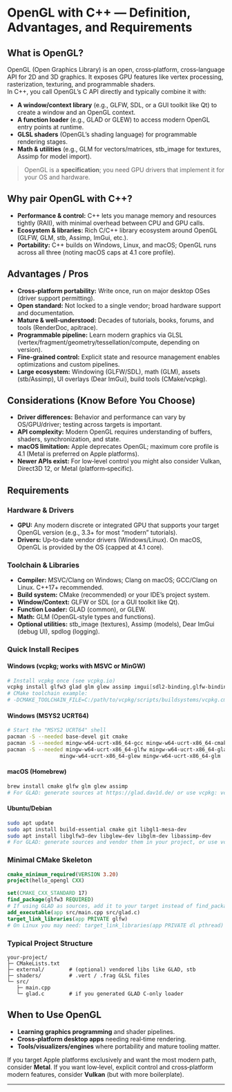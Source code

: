 # OpenGL with C++ — Definition, Advantages, and Requirements

## What is OpenGL?
OpenGL (Open Graphics Library) is an open, cross‑platform, cross‑language API for 2D and 3D graphics. It exposes GPU features like vertex processing, rasterization, texturing, and programmable shaders.  
In C++, you call OpenGL’s C API directly and typically combine it with:
- **A window/context library** (e.g., GLFW, SDL, or a GUI toolkit like Qt) to create a window and an OpenGL context.
- **A function loader** (e.g., GLAD or GLEW) to access modern OpenGL entry points at runtime.
- **GLSL shaders** (OpenGL’s shading language) for programmable rendering stages.
- **Math & utilities** (e.g., GLM for vectors/matrices, stb_image for textures, Assimp for model import).

> OpenGL is a **specification**; you need GPU drivers that implement it for your OS and hardware.

## Why pair OpenGL with C++?
- **Performance & control:** C++ lets you manage memory and resources tightly (RAII), with minimal overhead between CPU and GPU calls.
- **Ecosystem & libraries:** Rich C/C++ library ecosystem around OpenGL (GLFW, GLM, stb, Assimp, ImGui, etc.).
- **Portability:** C++ builds on Windows, Linux, and macOS; OpenGL runs across all three (noting macOS caps at 4.1 core profile).

## Advantages / Pros
- **Cross‑platform portability:** Write once, run on major desktop OSes (driver support permitting).
- **Open standard:** Not locked to a single vendor; broad hardware support and documentation.
- **Mature & well‑understood:** Decades of tutorials, books, forums, and tools (RenderDoc, apitrace).
- **Programmable pipeline:** Learn modern graphics via GLSL (vertex/fragment/geometry/tessellation/compute, depending on version).
- **Fine‑grained control:** Explicit state and resource management enables optimizations and custom pipelines.
- **Large ecosystem:** Windowing (GLFW/SDL), math (GLM), assets (stb/Assimp), UI overlays (Dear ImGui), build tools (CMake/vcpkg).

## Considerations (Know Before You Choose)
- **Driver differences:** Behavior and performance can vary by OS/GPU/driver; testing across targets is important.
- **API complexity:** Modern OpenGL requires understanding of buffers, shaders, synchronization, and state.
- **macOS limitation:** Apple deprecates OpenGL; maximum core profile is 4.1 (Metal is preferred on Apple platforms).
- **Newer APIs exist:** For low‑level control you might also consider Vulkan, Direct3D 12, or Metal (platform‑specific).

## Requirements

### Hardware & Drivers
- **GPU:** Any modern discrete or integrated GPU that supports your target OpenGL version (e.g., 3.3+ for most “modern” tutorials).
- **Drivers:** Up‑to‑date vendor drivers (Windows/Linux). On macOS, OpenGL is provided by the OS (capped at 4.1 core).

### Toolchain & Libraries
- **Compiler:** MSVC/Clang on Windows; Clang on macOS; GCC/Clang on Linux. C++17+ recommended.
- **Build system:** CMake (recommended) or your IDE’s project system.
- **Window/Context:** GLFW or SDL (or a GUI toolkit like Qt).
- **Function Loader:** GLAD (common), or GLEW.
- **Math:** GLM (OpenGL‑style types and functions).
- **Optional utilities:** stb_image (textures), Assimp (models), Dear ImGui (debug UI), spdlog (logging).

### Quick Install Recipes

#### Windows (vcpkg; works with MSVC or MinGW)
```powershell
# Install vcpkg once (see vcpkg.io)
vcpkg install glfw3 glad glm glew assimp imgui[sdl2-binding,glfw-binding]
# CMake toolchain example:
# -DCMAKE_TOOLCHAIN_FILE=C:/path/to/vcpkg/scripts/buildsystems/vcpkg.cmake
```

#### Windows (MSYS2 UCRT64)
```bash
# Start the "MSYS2 UCRT64" shell
pacman -S --needed base-devel git cmake
pacman -S --needed mingw-w64-ucrt-x86_64-gcc mingw-w64-ucrt-x86_64-cmake
pacman -S --needed mingw-w64-ucrt-x86_64-glfw mingw-w64-ucrt-x86_64-glad \
                 mingw-w64-ucrt-x86_64-glew mingw-w64-ucrt-x86_64-glm
```

#### macOS (Homebrew)
```bash
brew install cmake glfw glm glew assimp
# For GLAD: generate sources at https://glad.dav1d.de/ or use vcpkg: vcpkg install glad
```

#### Ubuntu/Debian
```bash
sudo apt update
sudo apt install build-essential cmake git libgl1-mesa-dev
sudo apt install libglfw3-dev libglew-dev libglm-dev libassimp-dev
# For GLAD: generate sources and vendor them in your project, or use vcpkg.
```

### Minimal CMake Skeleton
```cmake
cmake_minimum_required(VERSION 3.20)
project(hello_opengl CXX)

set(CMAKE_CXX_STANDARD 17)
find_package(glfw3 REQUIRED)
# If using GLAD as sources, add it to your target instead of find_package
add_executable(app src/main.cpp src/glad.c)
target_link_libraries(app PRIVATE glfw)
# On Linux you may need: target_link_libraries(app PRIVATE dl pthread)
```

### Typical Project Structure
```
your-project/
├─ CMakeLists.txt
├─ external/        # (optional) vendored libs like GLAD, stb
├─ shaders/         # .vert / .frag GLSL files
└─ src/
   ├─ main.cpp
   └─ glad.c        # if you generated GLAD C-only loader
```

## When to Use OpenGL
- **Learning graphics programming** and shader pipelines.
- **Cross‑platform desktop apps** needing real‑time rendering.
- **Tools/visualizers/engines** where portability and mature tooling matter.

If you target Apple platforms exclusively and want the most modern path, consider **Metal**. If you want low‑level, explicit control and cross‑platform modern features, consider **Vulkan** (but with more boilerplate).

---

